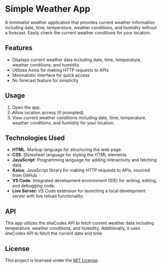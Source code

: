 # Simple Weather App

A minimalist weather application that provides current weather information including date, time, temperature, weather conditions, and humidity without a forecast. Easily check the current weather conditions for your location.

## Features

- Displays current weather data including date, time, temperature, weather conditions, and humidity
- Utilizes Axios for making HTTP requests to APIs
- Minimalistic interface for quick access
- No forecast feature for simplicity

## Usage

1. Open the app.
2. Allow location access (if prompted).
3. View current weather conditions including date, time, temperature, weather conditions, and humidity for your location.

## Technologies Used

- **HTML**: Markup language for structuring the web page.
- **CSS**: Stylesheet language for styling the HTML elements.
- **JavaScript**: Programming language for adding interactivity and fetching data.
- **Axios**: JavaScript library for making HTTP requests to APIs, sourced from GitHub.
- **VS Code**: Integrated development environment (IDE) for writing, editing, and debugging code.
- **Live Server**: VS Code extension for launching a local development server with live reload functionality.

## API

This app utilizes the sheCodes API to fetch current weather data including temperature, weather conditions, and humidity. Additionally, it uses sheCodes API to fetch the current date and time.

## License

This project is licensed under the [MIT License](LICENSE).
